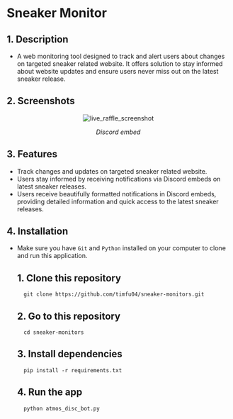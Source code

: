 # __Sneaker Monitor__

## __1. Description__
- A web monitoring tool designed to track and alert users about changes on targeted sneaker related website. It offers solution to stay informed about website updates and ensure users never miss out on the latest sneaker release.

## __2. Screenshots__
<div align="center">
    
![live_raffle_screenshot](https://github.com/timfu04/programming_notes_master/assets/70854339/77c5b3d2-7dda-4c61-a2e8-c083c12f7419)

*Discord embed*

</div>

## __3. Features__
- Track changes and updates on targeted sneaker related website.
- Users stay informed by receiving notifications via Discord embeds on latest sneaker releases.
- Users receive beautifully formatted notifications in Discord embeds, providing detailed information and quick access to the latest sneaker releases.

## __4. Installation__
- Make sure you have `Git` and `Python` installed on your computer to clone and run this application.

    ## __1. Clone this repository__
        git clone https://github.com/timfu04/sneaker-monitors.git

    ## __2. Go to this repository__
        cd sneaker-monitors

    ## __3. Install dependencies__
        pip install -r requirements.txt

    ## __4. Run the app__
        python atmos_disc_bot.py
  

